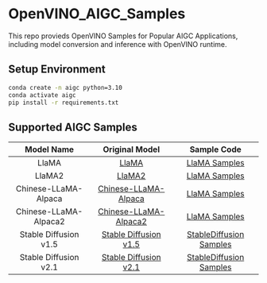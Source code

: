 # OpenVINO_AIGC_Samples
This repo provieds OpenVINO Samples for Popular AIGC Applications, including model conversion and inference with OpenVINO runtime.

## Setup Environment
```bash
conda create -n aigc python=3.10
conda activate aigc
pip install -r requirements.txt
```

## Supported AIGC Samples
|  Model Name  | Original Model | Sample Code  |
|:------------:|:--------------:|:------------:|
| LlaMA   | [LlaMA](https://huggingface.co/huggyllama) | [LlaMA Samples](https://github.com/sammysun0711/OpenVINO_AIGC_Samples/tree/main/LlaMA)  |
| LlaMA2  | [LlaMA2](https://huggingface.co/meta-llama) | [LlaMA Samples](https://github.com/sammysun0711/OpenVINO_AIGC_Samples/tree/main/LlaMA)  |
| Chinese-LLaMA-Alpaca  | [Chinese-LLaMA-Alpaca](https://github.com/ymcui/Chinese-LLaMA-Alpaca) | [LlaMA Samples](https://github.com/sammysun0711/OpenVINO_AIGC_Samples/tree/main/LlaMA) |
| Chinese-LLaMA-Alpaca2 | [Chinese-LLaMA-Alpaca2](https://github.com/ymcui/Chinese-LLaMA-Alpaca-2) | [LlaMA Samples](https://github.com/sammysun0711/OpenVINO_AIGC_Samples/tree/main/LlaMA)  |
| Stable Diffusion v1.5 | [Stable Diffusion v1.5](https://huggingface.co/runwayml/stable-diffusion-v1-5) | [StableDiffusion Samples](https://github.com/sammysun0711/OpenVINO_AIGC_Samples/tree/main/StableDiffusion) |
| Stable Diffusion v2.1 | [Stable Diffusion v2.1](https://huggingface.co/stabilityai/stable-diffusion-2-1) | [StableDiffusion Samples](https://github.com/sammysun0711/OpenVINO_AIGC_Samples/tree/main/StableDiffusion) |

